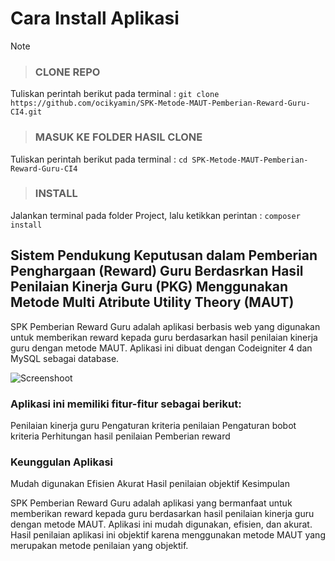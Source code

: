 # Cara Install Aplikasi

> [!NOTE]
> > ### CLONE REPO
> Tuliskan perintah berikut pada terminal :
> ``` git clone https://github.com/ocikyamin/SPK-Metode-MAUT-Pemberian-Reward-Guru-CI4.git ```
>
> > ### MASUK KE FOLDER HASIL CLONE
> Tuliskan perintah berikut pada terminal :
> ``` cd SPK-Metode-MAUT-Pemberian-Reward-Guru-CI4 ```
> > ### INSTALL
> Jalankan terminal pada folder Project, lalu ketikkan perintan :
> ``` composer install ```


## Sistem Pendukung Keputusan dalam Pemberian Penghargaan (Reward) Guru Berdasrkan Hasil Penilaian Kinerja Guru (PKG) Menggunakan Metode Multi Atribute Utility Theory (MAUT)

SPK Pemberian Reward Guru adalah aplikasi berbasis web yang digunakan untuk memberikan reward kepada guru berdasarkan hasil penilaian kinerja guru dengan metode MAUT. Aplikasi ini dibuat dengan Codeigniter 4 dan MySQL sebagai database.

![Screenshoot](https://github.com/ocikyamin/SPK-Metode-MAUT-Pemberian-Reward-Guru-CI4/blob/main/Layouts.png) 

### Aplikasi ini memiliki fitur-fitur sebagai berikut:

Penilaian kinerja guru
Pengaturan kriteria penilaian
Pengaturan bobot kriteria
Perhitungan hasil penilaian
Pemberian reward

### Keunggulan Aplikasi

Mudah digunakan
Efisien
Akurat
Hasil penilaian objektif
Kesimpulan

SPK Pemberian Reward Guru adalah aplikasi yang bermanfaat untuk memberikan reward kepada guru berdasarkan hasil penilaian kinerja guru dengan metode MAUT. Aplikasi ini mudah digunakan, efisien, dan akurat. Hasil penilaian aplikasi ini objektif karena menggunakan metode MAUT yang merupakan metode penilaian yang objektif.

